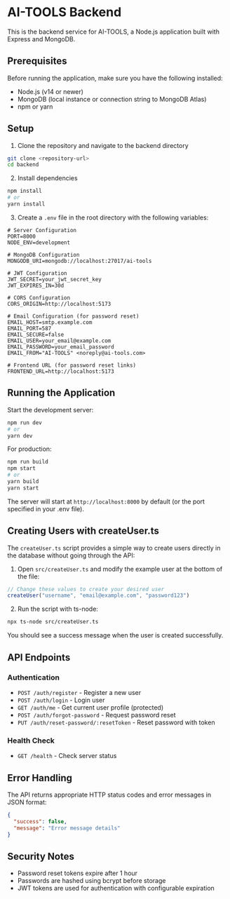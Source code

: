 # AI-TOOLS Backend

This is the backend service for AI-TOOLS, a Node.js application built with Express and MongoDB.

## Prerequisites

Before running the application, make sure you have the following installed:

- Node.js (v14 or newer)
- MongoDB (local instance or connection string to MongoDB Atlas)
- npm or yarn

## Setup

1. Clone the repository and navigate to the backend directory

```bash
git clone <repository-url>
cd backend
```

2. Install dependencies

```bash
npm install
# or
yarn install
```

3. Create a `.env` file in the root directory with the following variables:

```
# Server Configuration
PORT=8000
NODE_ENV=development

# MongoDB Configuration
MONGODB_URI=mongodb://localhost:27017/ai-tools

# JWT Configuration
JWT_SECRET=your_jwt_secret_key
JWT_EXPIRES_IN=30d

# CORS Configuration
CORS_ORIGIN=http://localhost:5173

# Email Configuration (for password reset)
EMAIL_HOST=smtp.example.com
EMAIL_PORT=587
EMAIL_SECURE=false
EMAIL_USER=your_email@example.com
EMAIL_PASSWORD=your_email_password
EMAIL_FROM="AI-TOOLS" <noreply@ai-tools.com>

# Frontend URL (for password reset links)
FRONTEND_URL=http://localhost:5173
```

## Running the Application

Start the development server:

```bash
npm run dev
# or
yarn dev
```

For production:

```bash
npm run build
npm start
# or
yarn build
yarn start
```

The server will start at `http://localhost:8000` by default (or the port specified in your .env file).

## Creating Users with createUser.ts

The `createUser.ts` script provides a simple way to create users directly in the database without going through the API:

1. Open `src/createUser.ts` and modify the example user at the bottom of the file:

```typescript
// Change these values to create your desired user
createUser("username", "email@example.com", "password123")
```

2. Run the script with ts-node:

```bash
npx ts-node src/createUser.ts
```

You should see a success message when the user is created successfully.

## API Endpoints

### Authentication

- `POST /auth/register` - Register a new user
- `POST /auth/login` - Login user
- `GET /auth/me` - Get current user profile (protected)
- `POST /auth/forgot-password` - Request password reset
- `PUT /auth/reset-password/:resetToken` - Reset password with token

### Health Check

- `GET /health` - Check server status

## Error Handling

The API returns appropriate HTTP status codes and error messages in JSON format:

```json
{
  "success": false,
  "message": "Error message details"
}
```

## Security Notes

- Password reset tokens expire after 1 hour
- Passwords are hashed using bcrypt before storage
- JWT tokens are used for authentication with configurable expiration
